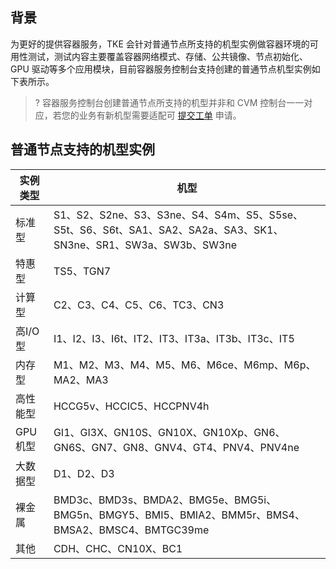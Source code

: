 
## 背景
为更好的提供容器服务，TKE 会针对普通节点所支持的机型实例做容器环境的可用性测试，测试内容主要覆盖容器网络模式、存储、公共镜像、节点初始化、GPU 驱动等多个应用模块，目前容器服务控制台支持创建的普通节点机型实例如下表所示。
>? 容器服务控制台创建普通节点所支持的机型并非和 CVM 控制台一一对应，若您的业务有新机型需要适配可 [提交工单](https://console.cloud.tencent.com/workorder/category) 申请。

## 普通节点支持的机型实例

| 实例类型 | 机型 | 
|---------|---------|
| 标准型 | S1、S2、S2ne、S3、S3ne、S4、S4m、S5、S5se、S5t、S6、S6t、SA1、SA2、SA2a、SA3、SK1、SN3ne、SR1、SW3a、SW3b、SW3ne | 
| 特惠型 | TS5、TGN7 | 
| 计算型 | C2、C3、C4、C5、C6、TC3、CN3 | 
| 高I/O型 | I1、I2、I3、I6t、IT2、IT3、IT3a、IT3b、IT3c、IT5 | 
| 内存型 | M1、M2、M3、M4、M5、M6、M6ce、M6mp、M6p、MA2、MA3 | 
| 高性能型 | HCCG5v、HCCIC5、HCCPNV4h | 
| GPU机型 | GI1、GI3X、GN10S、GN10X、GN10Xp、GN6、GN6S、GN7、GN8、GNV4、GT4、PNV4、PNV4ne | 
| 大数据型 | D1、D2、D3 | 
| 裸金属 | BMD3c、BMD3s、BMDA2、BMG5e、BMG5i、BMG5n、BMGY5、BMI5、BMIA2、BMM5r、BMS4、BMSA2、BMSC4、BMTGC39me | 
| 其他 | CDH、CHC、CN10X、BC1 | 


